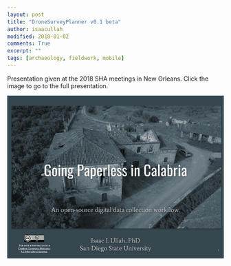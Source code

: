 ```yaml
---
layout: post
title: "DroneSurveyPlanner v0.1 beta"
author: isaacullah
modified: 2018-01-02
comments: True
excerpt: ""
tags: [archaeology, fieldwork, mobile]
---
```


Presentation given at the 2018 SHA meetings in New Orleans. Click the image to go to the full presentation.

[![Going Paperless in Calabria.](/images/Going_Paperless_in_Calabria.jpg)](https://docs.google.com/presentation/d/18UJafoY_cW9_qm29m9Bn4o2v9d6_ucy04P_QfMzkphY/edit?usp=sharing)

